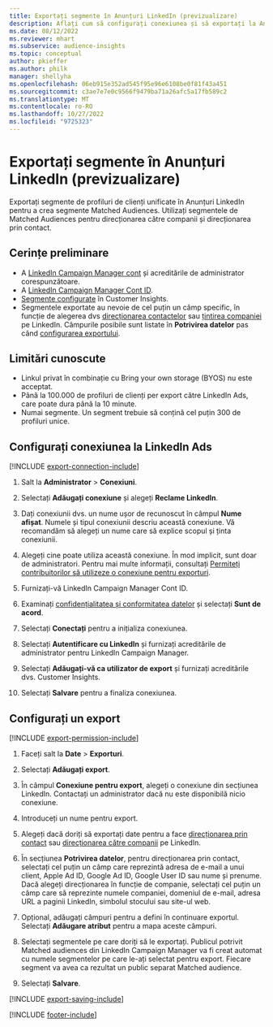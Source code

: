```yaml
---
title: Exportați segmente în Anunțuri LinkedIn (previzualizare)
description: Aflați cum să configurați conexiunea și să exportați la Anunțuri LinkedIn.
ms.date: 08/12/2022
ms.reviewer: mhart
ms.subservice: audience-insights
ms.topic: conceptual
author: pkieffer
ms.author: philk
manager: shellyha
ms.openlocfilehash: 06eb915e352ad545f95e96e6108be0f81f43a451
ms.sourcegitcommit: c3ae7e7e0c9566f9479ba71a26afc5a17fb589c2
ms.translationtype: MT
ms.contentlocale: ro-RO
ms.lasthandoff: 10/27/2022
ms.locfileid: "9725323"
---
```

# <a name="export-segments-to-linkedin-ads-preview"></a>Exportați segmente în Anunțuri LinkedIn (previzualizare)

Exportați segmente de profiluri de clienți unificate în Anunțuri LinkedIn pentru a crea segmente Matched Audiences. Utilizați segmentele de Matched Audiences pentru direcționarea către companii și direcționarea prin contact.

## <a name="prerequisites"></a>Cerințe preliminare

- A [LinkedIn Campaign Manager cont](https://business.linkedin.com/marketing-solutions/ads) și acreditările de administrator corespunzătoare.
- A [LinkedIn Campaign Manager Cont ID](https://www.linkedin.com/help/lms/answer/a424270).
- [Segmente configurate](segments.md) în Customer Insights.
- Segmentele exportate au nevoie de cel puțin un câmp specific, în funcție de alegerea dvs [direcționarea contactelor](https://business.linkedin.com/marketing-solutions/ad-targeting/contact-targeting) sau [țintirea companiei](https://business.linkedin.com/marketing-solutions/ad-targeting/account-targeting) pe LinkedIn. Câmpurile posibile sunt listate în **Potrivirea datelor** pas când [configurarea exportului](#configure-an-export).

## <a name="known-limitations"></a>Limitări cunoscute

- Linkul privat în combinație cu Bring your own storage (BYOS) nu este acceptat.
- Până la 100.000 de profiluri de clienți per export către LinkedIn Ads, care poate dura până la 10 minute.
- Numai segmente. Un segment trebuie să conțină cel puțin 300 de profiluri unice.

## <a name="set-up-connection-to-linkedin-ads"></a>Configurați conexiunea la LinkedIn Ads

[!INCLUDE [export-connection-include](includes/export-connection-admn.md)]

1. Salt la **Administrator** > **Conexiuni**.

1. Selectați **Adăugați conexiune** și alegeți **Reclame LinkedIn**.

1. Dați conexiunii dvs. un nume ușor de recunoscut în câmpul **Nume afișat**. Numele și tipul conexiunii descriu această conexiune. Vă recomandăm să alegeți un nume care să explice scopul și ținta conexiunii.

1. Alegeți cine poate utiliza această conexiune. În mod implicit, sunt doar de administratori. Pentru mai multe informații, consultați [Permiteți contribuitorilor să utilizeze o conexiune pentru exporturi](connections.md#allow-contributors-to-use-a-connection-for-exports).

1. Furnizați-vă LinkedIn Campaign Manager Cont ID.

1. Examinați [confidențialitatea și conformitatea datelor](connections.md#data-privacy-and-compliance) și selectați **Sunt de acord**.

1. Selectați **Conectați** pentru a inițializa conexiunea.

1. Selectați **Autentificare cu LinkedIn** și furnizați acreditările de administrator pentru LinkedIn Campaign Manager.

1. Selectați **Adăugați-vă ca utilizator de export** și furnizați acreditările dvs. Customer Insights.

1. Selectați **Salvare** pentru a finaliza conexiunea.

## <a name="configure-an-export"></a>Configurați un export

[!INCLUDE [export-permission-include](includes/export-permission.md)]

1. Faceți salt la **Date** > **Exporturi**.

1. Selectați **Adăugați export**.

1. În câmpul **Conexiune pentru export**, alegeți o conexiune din secțiunea LinkedIn. Contactați un administrator dacă nu este disponibilă nicio conexiune.

1. Introduceți un nume pentru export.

1. Alegeți dacă doriți să exportați date pentru a face [direcționarea prin contact](https://business.linkedin.com/marketing-solutions/ad-targeting/contact-targeting) sau [direcționarea către companii](https://business.linkedin.com/marketing-solutions/ad-targeting/account-targeting) pe LinkedIn.

1. În secțiunea **Potrivirea datelor**, pentru direcționarea prin contact, selectați cel puțin un câmp care reprezintă adresa de e-mail a unui client, Apple Ad ID, Google Ad ID, Google User ID sau nume și prenume. Dacă alegeți direcționarea în funcție de companie, selectați cel puțin un câmp care să reprezinte numele companiei, domeniul de e-mail, adresa URL a paginii LinkedIn, simbolul stocului sau site-ul web.

1. Opțional, adăugați câmpuri pentru a defini în continuare exportul. Selectați **Adăugare atribut** pentru a mapa aceste câmpuri.

1. Selectați segmentele pe care doriți să le exportați. Publicul potrivit Matched audiences din LinkedIn Campaign Manager va fi creat automat cu numele segmentelor pe care le-ați selectat pentru export. Fiecare segment va avea ca rezultat un public separat Matched audience.

1. Selectați **Salvare**.

[!INCLUDE [export-saving-include](includes/export-saving.md)]

[!INCLUDE [footer-include](includes/footer-banner.md)]
